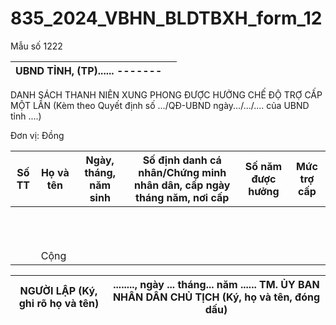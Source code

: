 # 835_2024_VBHN_BLDTBXH_form_12

Mẫu số 1222

| UBND TỈNH, (TP)...... ------- |  |
|---|---|

DANH SÁCH THANH NIÊN XUNG PHONG ĐƯỢC HƯỞNG CHẾ ĐỘ TRỢ CẤP MỘT LẦN (Kèm theo Quyết định số .../QĐ-UBND ngày.../.../.... của UBND tỉnh ....)

Đơn vị: Đồng

| Số TT | Họ và tên | Ngày, tháng, năm sinh | Số định danh cá nhân/Chứng minh nhân dân, cấp ngày tháng năm, nơi cấp | Số năm được hưởng | Mức trợ cấp |
|---|---|---|---|---|---|
|  |  |  |  |  |  |
|  |  |  |  |  |  |
|  |  |  |  |  |  |
|  |  |  |  |  |  |
|  |  |  |  |  |  |
|  |  |  |  |  |  |
|  |  |  |  |  |  |
|  |  |  |  |  |  |
|  |  |  |  |  |  |
|  |  |  |  |  |  |
|  |  |  |  |  |  |
|  | Cộng |  |  |  |  |

| NGƯỜI LẬP (Ký, ghi rõ họ và tên) | ........, ngày ... tháng... năm ...... TM. ỦY BAN NHÂN DÂN CHỦ TỊCH (Ký, họ và tên, đóng dấu) |
|---|---|